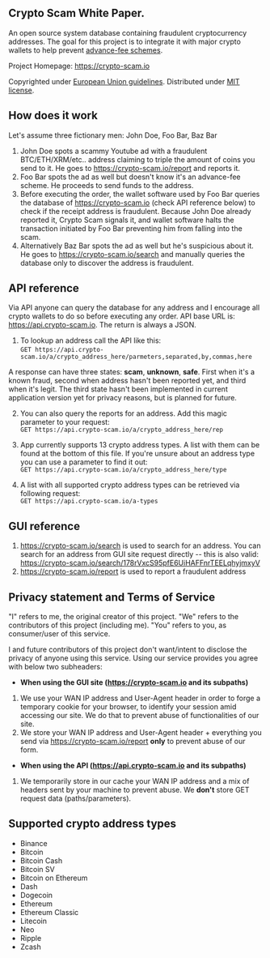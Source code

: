 ## Crypto Scam White Paper.

An open source system database containing fraudulent cryptocurrency addresses. 
The goal for this project is to integrate it with major crypto wallets to help prevent <a href="https://www.fbi.gov/scams-and-safety/common-scams-and-crimes/advance-fee-schemes" target="_blank">advance-fee schemes</a>. 

Project Homepage: https://crypto-scam.io

Copyrighted under <a href="https://europa.eu/youreurope/business/running-business/intellectual-property/copyright/index_en.htm" target="_blank">European Union guidelines</a>. Distributed under <a href="https://github.com/tgbv/crypto-scam/blob/beta/license.txt" target="_blank">MIT license</a>.

## How does it work

Let's assume three fictionary men: John Doe, Foo Bar, Baz Bar

1. John Doe spots a scammy Youtube ad with a fraudulent BTC/ETH/XRM/etc.. address claiming to triple the amount of coins you send to it. He goes to https://crypto-scam.io/report and reports it.
2. Foo Bar spots the ad as well but doesn't know it's an advance-fee scheme. He proceeds to send funds to the address.
3. Before executing the order, the wallet software used by Foo Bar queries the database of https://crypto-scam.io (check API reference below) to check if the receipt address is fraudulent. Because John Doe already reported it, Crypto Scam signals it, and wallet software halts the transaction initiated by Foo Bar preventing him from falling into the scam.
4. Alternatively Baz Bar spots the ad as well but he's suspicious about it. He goes to https://crypto-scam.io/search and manually queries the database only to discover the address is fraudulent.

## API reference

Via API anyone can query the database for any address and I encourage all crypto wallets to do so before executing any order. API base URL is: https://api.crypto-scam.io. The return is always a JSON.

1. To lookup an address call the API like this:  
`GET https://api.crypto-scam.io/a/crypto_address_here/parmeters,separated,by,commas,here`

A response can have three states: **scam**, **unknown**, **safe**. First when it's a known fraud, second when address hasn't been reported yet, and third when it's legit.
The third state hasn't been implemented in current application version yet for privacy reasons, but is planned for future.

2. You can also query the reports for an address. Add this magic parameter to your request:  
`GET https://api.crypto-scam.io/a/crypto_address_here/rep`

3. App currently supports 13 crypto address types. A list with them can be found at the bottom of this file. If you're unsure about an address type you can use a parameter to find it out:  
`GET https://api.crypto-scam.io/a/crypto_address_here/type`

4. A list with all supported crypto address types can be retrieved via following request:  
`GET https://api.crypto-scam.io/a-types`

## GUI reference

1. https://crypto-scam.io/search is used to search for an address. You can search for an address from GUI site request directly -- this is also valid: https://crypto-scam.io/search/178rVxcS95pfE6UiHAFFnrTEELqhyjmxyV
2. https://crypto-scam.io/report is used to report a fraudulent address

## Privacy statement and Terms of Service
"I" refers to me, the original creator of this project.
"We" refers to the contributors of this project (including me).
"You" refers to you, as consumer/user of this service.

I and future contributors of this project don't want/intent to disclose the privacy of anyone using this service.
Using our service provides you agree with below two subheaders:

- **When using the GUI site (https://crypto-scam.io and its subpaths)**
1. We use your WAN IP address and User-Agent header in order to forge a temporary cookie for your browser, to identify your session amid accessing our site. We do that to prevent abuse of functionalities of our site.
2. We store your WAN IP address and User-Agent header + everything you send via https://crypto-scam.io/report **only** to prevent abuse of our form.

- **When using the API (https://api.crypto-scam.io and its subpaths)**
1. We temporarily store in our cache your WAN IP address and a mix of headers sent by your machine to prevent abuse. We **don't** store GET request data (paths/parameters).

## Supported crypto address types

- Binance
- Bitcoin
- Bitcoin Cash
- Bitcoin SV
- Bitcoin on Ethereum
- Dash
- Dogecoin
- Ethereum
- Ethereum Classic
- Litecoin
- Neo
- Ripple
- Zcash
